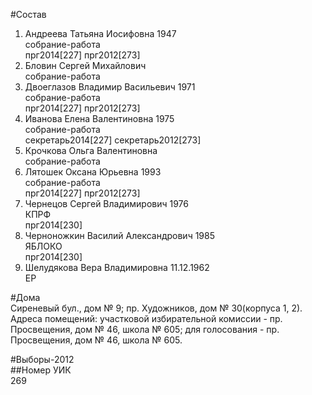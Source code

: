 #Состав  
1. Андреева Татьяна Иосифовна 1947  
    собрание-работа  
    прг2014[227] прг2012[273]  
2. Бловин Сергей Михайлович  
    собрание-работа  
3. Двоеглазов Владимир Васильевич 1971  
    собрание-работа  
    прг2014[227] прг2012[273]  
4. Иванова Елена Валентиновна 1975  
    собрание-работа  
    секретарь2014[227] секретарь2012[273]  
5. Крочкова Ольга Валентиновна  
    собрание-работа  
6. Лятошек Оксана Юрьевна 1993  
    собрание-работа  
    прг2014[227] прг2012[273]  
7. Чернецов Сергей Владимирович 1976  
    КПРФ  
    прг2014[230]  
8. Черноножкин Василий Александрович 1985  
    ЯБЛОКО  
    прг2014[230]  
9. Шелудякова Вера Владимировна 11.12.1962  
    ЕР  
  
#Дома  
Сиреневый бул., дом № 9; пр. Художников, дом № 30(корпуса 1, 2). Адреса помещений: участковой избирательной комиссии - пр. Просвещения, дом № 46, школа № 605; для голосования - пр. Просвещения, дом № 46, школа № 605.  
  
#Выборы-2012  
##Номер УИК  
269  
